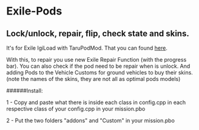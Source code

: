 # Exile-Pods
Lock/unlock, repair, flip, check state and skins.
----------
It's for Exile IgiLoad with TaruPodMod. That you can found [here](http://www.exilemod.com/topic/1018-exile-igiload-with-tarupodmod/).

With this, to repair you use new Exile Repair Function (with the progress bar).
You can also check if the pod need to be repair when is unlock.
And adding Pods to the Vehicle Customs for ground vehicles to buy their skins.
(note the names of the skins, they are not all as optimal pods models)

######Install:

1 - Copy and paste what there is inside each class in config.cpp in each respective class of your config.cpp in your mission.pbo

2 - Put the two folders "addons" and "Custom" in your mission.pbo

